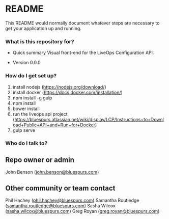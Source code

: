 # README #

This README would normally document whatever steps are necessary to get your application up and running.

### What is this repository for? ###

* Quick summary
Visual front-end for the LiveOps Configuration API.

* Version
0.0.0

### How do I get set up? ###

1. install nodejs (https://nodejs.org/download/)
1. install docker (https://docs.docker.com/installation/)
1. npm install -g gulp
1. npm install
1. bower install
1. run the liveops api project (https://bluespurs.atlassian.net/wiki/display/LCP/Instructions+to+Download+Public+API+and+Run+for+Docker)
1. gulp serve

### Who do I talk to? ###

## Repo owner or admin ##

John Benson (john.benson@bluespurs.com)

## Other community or team contact ##

Phil Hachey (phil.hachey@bluespurs.com)
Samantha Routledge (samantha.routledge@bluespurs.com)
Sasha Wilcox (sasha.wilcox@bluespurs.com)
Greg Royan (greg.royan@bluespurs.com)